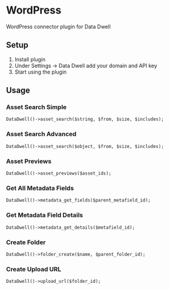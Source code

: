 # WordPress
WordPress connector plugin for Data Dwell

## Setup
1. Install plugin
2. Under Settings -> Data Dwell add your domain and API key
3. Start using the plugin

## Usage

### Asset Search Simple
    DataDwell()->asset_search($string, $from, $size, $includes);

### Asset Search Advanced
    DataDwell()->asset_search($object, $from, $size, $includes);

### Asset Previews
    DataDwell()->asset_previews($asset_ids);

### Get All Metadata Fields
    DataDwell()->metadata_get_fields($parent_metafield_id);

### Get Metadata Field Details
    DataDwell()->metadata_get_details($metafield_id);

### Create Folder
    DataDwell()->folder_create($name, $parent_folder_id);

### Create Upload URL
    DataDwell()->upload_url($folder_id);